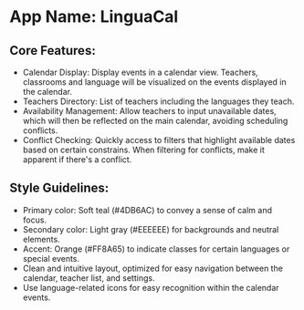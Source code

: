 # **App Name**: LinguaCal

## Core Features:

- Calendar Display: Display events in a calendar view. Teachers, classrooms and language will be visualized on the events displayed in the calendar.
- Teachers Directory: List of teachers including the languages they teach.
- Availability Management: Allow teachers to input unavailable dates, which will then be reflected on the main calendar, avoiding scheduling conflicts.
- Conflict Checking: Quickly access to filters that highlight available dates based on certain constrains. When filtering for conflicts, make it apparent if there's a conflict.

## Style Guidelines:

- Primary color: Soft teal (#4DB6AC) to convey a sense of calm and focus.
- Secondary color: Light gray (#EEEEEE) for backgrounds and neutral elements.
- Accent: Orange (#FF8A65) to indicate classes for certain languages or special events.
- Clean and intuitive layout, optimized for easy navigation between the calendar, teacher list, and settings.
- Use language-related icons for easy recognition within the calendar events.